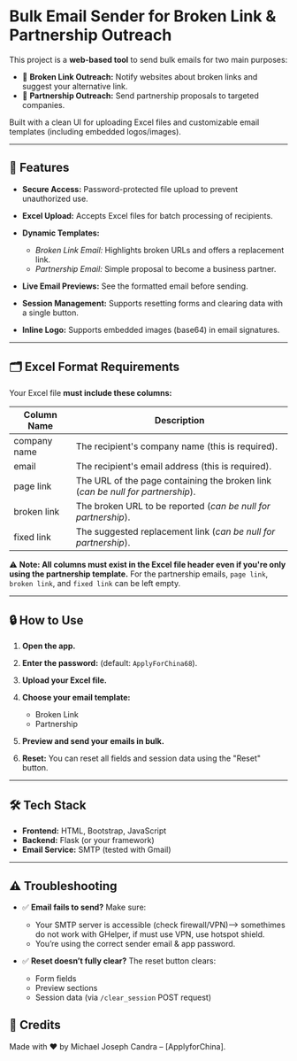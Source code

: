 # Bulk Email Sender for Broken Link & Partnership Outreach

This project is a **web-based tool** to send bulk emails for two main purposes:

* 🚨 **Broken Link Outreach:** Notify websites about broken links and suggest your alternative link.
* 🤝 **Partnership Outreach:** Send partnership proposals to targeted companies.

Built with a clean UI for uploading Excel files and customizable email templates (including embedded logos/images).

---

## 🚀 Features

* **Secure Access:** Password-protected file upload to prevent unauthorized use.
* **Excel Upload:** Accepts Excel files for batch processing of recipients.
* **Dynamic Templates:**

  * *Broken Link Email:* Highlights broken URLs and offers a replacement link.
  * *Partnership Email:* Simple proposal to become a business partner.
* **Live Email Previews:** See the formatted email before sending.
* **Session Management:** Supports resetting forms and clearing data with a single button.
* **Inline Logo:** Supports embedded images (base64) in email signatures.

---

## 🗂 Excel Format Requirements

Your Excel file **must include these columns:**

| Column Name  | Description                                                                     |
| ------------ | ------------------------------------------------------------------------------- |
| company name | The recipient's company name (this is required).                                |
| email        | The recipient's email address (this is required).                               |
| page link    | The URL of the page containing the broken link (*can be null for partnership*). |
| broken link  | The broken URL to be reported (*can be null for partnership*).                  |
| fixed link   | The suggested replacement link (*can be null for partnership*).                 |

⚠ **Note: All columns must exist in the Excel file header even if you're only using the partnership template.** For the partnership emails, `page link`, `broken link`, and `fixed link` can be left empty.

---

## 🔒 How to Use

1. **Open the app.**
2. **Enter the password:**
   (default: `ApplyForChina68`).
3. **Upload your Excel file.**
4. **Choose your email template:**

   * Broken Link
   * Partnership
5. **Preview and send your emails in bulk.**
6. **Reset:** You can reset all fields and session data using the "Reset" button.

---

## 🛠 Tech Stack

* **Frontend:** HTML, Bootstrap, JavaScript
* **Backend:** Flask (or your framework)
* **Email Service:** SMTP (tested with Gmail)

---

## ⚠ Troubleshooting

* ✅ **Email fails to send?**
  Make sure:

  * Your SMTP server is accessible (check firewall/VPN)--> somethimes do not work with GHelper, if must use VPN, use hotspot shield.
  * You’re using the correct sender email & app password.
* ✅ **Reset doesn’t fully clear?**
  The reset button clears:

  * Form fields
  * Preview sections
  * Session data (via `/clear_session` POST request)


## 🙌 Credits

Made with ❤️ by Michael Joseph Candra – \[ApplyforChina].

